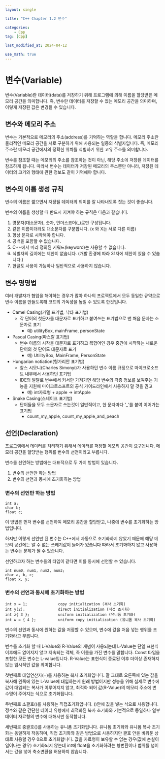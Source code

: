 ```yaml
---
layout: single

title: "C++ Chapter 1.2 변수"

categories:
    - Cpp
tag: [Cpp]

last_modified_at: 2024-04-12

use_math: true
---
```


# 변수(Variable)

변수(Variable)란 데이터(data)를 저장하기 위해 프로그램에 의해 이름을 할당받은 메모리 공간을 의미합니다.
즉, 변수란 데이터를 저장할 수 있는 메모리 공간을 의미하며, 이렇게 저장된 값은 변경될 수 있습니다.

## 변수와 메모리 주소

변수는 기본적으로 메모리의 주소(address)를 기억하는 역할을 합니다.
메모리 주소란 물리적인 메모리 공간을 서로 구분하기 위해 사용되는 일종의 식별자입니다.
즉, 메모리 주소란 메모리 공간에서의 정확한 위치를 식별하기 위한 고유 주소를 의미합니다.

변수를 참조할 때는 메모리의 주소를 참조하는 것이 아닌, 해당 주소에 저장된 데이터를 참조하게 됩니다. 따라서 변수는 데이터가 저장된 메모리의 주소뿐만 아니라, 저장된 데이터의 크기와 형태에 관한 정보도 같이 기억해야 합니다.

## 변수의 이름 생성 규칙

변수의 이름은 짧으면서 저장될 데이터의 의미를 잘 나타내도록 짓는 것이 좋습니다.

변수의 이름을 생성할 때 반드시 지켜야 하는 규칙은 다음과 같습니다.
1. 영문자(대소문자), 숫자, 언더스코어(_)로만 구성됩니다.
2. 같은 이름이더라도 대소문자를 구분합니다. (x 와 X는 서로 다른 이름)
3. 항상 문자로 시작해야 합니다.
4. 공백을 포함할 수 없습니다.
5. C++에서 미리 정의된 키워드(keyword)는 사용할 수 없습니다.
6. 식별자의 길이에는 제한이 없습니다. (개발 환경에 따라 31자에 제한이 있을 수 있습니다.)
7. 한글도 사용이 가능하나 일반적으로 사용하지 않습니다.


## 변수 명명법

여러 개발자가 협업을 해야하는 경우가 많아 하나의 프로젝트에서 모두 동일한 규약으로 변수 이름을 만들도록해 코드의 가독성을 높일 수 있도록 한것입니다.

+ Camel Casing(카멜 표기법, 낙타 표기법)
    + 각 단어의 첫문자를 대문자로 표기하고 붙여쓰는 표기법으로 맨 처음 문자는 소문자로 표기
        + 예) utilityBox, mainFrame, personState
+ Pascal Casing(파스칼 표기법)
    + 변수 이름의 시작을 대문자로 표기하고 복합어인 경우 중간에 시작하는 새로운 단어의 첫 단어도 대문자로 표기
        + 예) UtilityBox, MainFrame, PersonState
+ Hungarian notiation(헝가리안 표기법)
    + 찰스 시모니(Charles Simonyi)가 사용하던 변수 이름 규정으로 마이크로소프트 내부에서 사용하던 표기법
    + IDE의 발달로 변수에서 커서만 가져가면 해당 변수의 각종 정보를 보여주는 기능을 지원해 마이크로소프트의 공식 가이드라인에서 사용하지 말 것을 권고
        + 예) int자료형 + apple -> intApple
+ Snake Casing(스네이크 표기법)
    + 단어들을 모두 소문자로 쓰는것이 일반적이고, 한 문자마다 '_'를 붙여 이어가는 표기법
        + count_my_apple, count_my_apple_and_peach

## 선언(Declaration)

프로그램에서 데이터를 처리하기 위해서 데이터를 저장할 메모리 공간이 요구됩니다. 메모리 공간을 할당받는 행위를 변수의 선언이라고 부릅니다.

변수를 선언하는 방법에는 대표적으로 두 가지 방법이 있습니다.
1. 변수의 선언만 하는 방법
2. 변수의 선언과 동시에 초기화하는 방법

### 변수의 선언만 하는 방법

```
int a;
char b;
float c;
```

이 방법은 먼저 변수를 선언하여 메모리 공간을 할당받고, 나중에 변수를 초기화하는 방법입니다.

하지만 이렇게 선언만 된 변수는 C++에서 자동으로 초기화하지 않았기 때문에 해당 메모리 공간에는 알 수 없는 쓰레기값이 들어가 있습니다 따라서 초기화하지 않고 사용하는 변수는 문제가 될 수 있습니다.

선언하고자 하는 변수들의 타입이 같다면 이를 동시에 선언할 수 있습니다.

```
int num0, num1, num2, num3;
char a, b, c;
float x, y;
```

### 변수의 선언과 동시에 초기화하는 방법

```
int x = 1;              copy initialization (복사 초기화)
int y(2);               direct initialization (직접 초기화)
int z{ 3 };             uniform initialization (유니폼 초기화)
int w = { 4 };          uniform copy initialization (유니폼 복사 초기화)
```

변수의 선언과 동시에 원하는 값을 저장할 수 있으며, 변수에 값을 처음 넣는 행위를 초기화라고 부릅니다.

변수를 초기화 할 때 L-Value와 R-Value의 개념이 사용되는데 L-Value는 단일 표현식 이후에도 없어지지 않고 지속되는 객체, 즉 이름을 가진 변수를 말합니다. Const 타입을 포합한 모든 변수는 L-value입니다. R-Value는 표현식이 종료된 이후 더이상 존재하지 않는 임시적인 값을 의미합니다.

첫번째로 대입연산자(=)를 사용하는 복사 초기화입니다. 말 그대로 오른쪽에 있는 값을 복사해 왼쪽에 있는 L-Value에 대입하는게 원래 방법이지만 성능을 위해 실제로 변수에 값이 대입되는 복사가 이루어지지 않고, 최적화 되어 값(R-Value)의 메모리 주소에 변수명이 주어지는 식으로 초기화됩니다.

두번째로 소괄호()를 사용하는 직접초기화입니다. ()안에 값을 넣는 식으로 사용합니다. 정수와 같은 간단한 데이터 유형에서 최적화된 복사 초기화와 기본적으로 동일하나 일부 데이터 자료형의 변수에 대해서만 동작합니다.

세번째로 중괄호{}를 사용하는 유니폼 초기화입니다. 유니폼 초기화와 유니폼 복사 초기화는 동일하게 작동하며, 직접 초기화와 같은 방법으로 사용하지만 괄호 안을 비워둔 상태로 사용할 경우 0으로 초기화합니다. 값을 자료형이 보유할 수 없는 경우(값에 손실이 일어나는 경우) 초기화되지 않는데 int에 float을 초기화하려는 형변환이나 범위를 넘어서는 값을 넣어 축소변환을 허용하지 않습니다.
